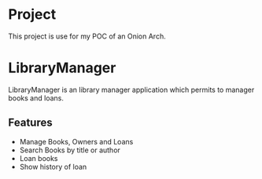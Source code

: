 # Project
This project is use for my POC of an Onion Arch.

# LibraryManager

LibraryManager is an library manager application which permits to manager books and loans.

## Features

- Manage Books, Owners and Loans
- Search Books by title or author
- Loan books
- Show history of loan


